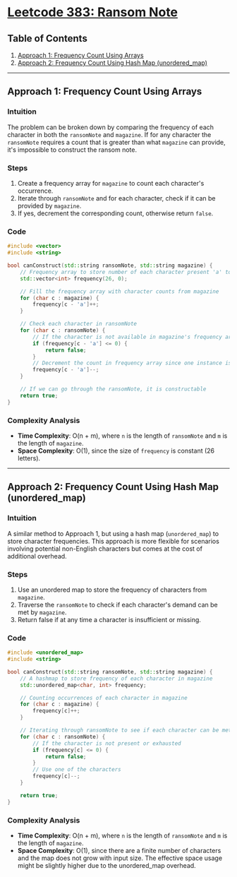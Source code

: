 # [Leetcode 383: Ransom Note](https://leetcode.com/problems/ransom-note/)

## Table of Contents
1. [Approach 1: Frequency Count Using Arrays](#approach-1)
2. [Approach 2: Frequency Count Using Hash Map (unordered_map)](#approach-2)

---

## Approach 1: Frequency Count Using Arrays

### Intuition
The problem can be broken down by comparing the frequency of each character in both the `ransomNote` and `magazine`. If for any character the `ransomNote` requires a count that is greater than what `magazine` can provide, it's impossible to construct the ransom note.

### Steps
1. Create a frequency array for `magazine` to count each character's occurrence.
2. Iterate through `ransomNote` and for each character, check if it can be provided by `magazine`.
3. If yes, decrement the corresponding count, otherwise return `false`.

### Code
```cpp
#include <vector>
#include <string>

bool canConstruct(std::string ransomNote, std::string magazine) {
    // Frequency array to store number of each character present 'a' to 'z'
    std::vector<int> frequency(26, 0);

    // Fill the frequency array with character counts from magazine
    for (char c : magazine) {
        frequency[c - 'a']++;
    }

    // Check each character in ransomNote
    for (char c : ransomNote) {
        // If the character is not available in magazine's frequency array, return false
        if (frequency[c - 'a'] <= 0) {
            return false;
        }
        // Decrement the count in frequency array since one instance is used
        frequency[c - 'a']--;
    }

    // If we can go through the ransomNote, it is constructable
    return true;
}
```

### Complexity Analysis
- **Time Complexity**: O(n + m), where `n` is the length of `ransomNote` and `m` is the length of `magazine`.
- **Space Complexity**: O(1), since the size of `frequency` is constant (26 letters).

---

## Approach 2: Frequency Count Using Hash Map (unordered_map)

### Intuition
A similar method to Approach 1, but using a hash map (`unordered_map`) to store character frequencies. This approach is more flexible for scenarios involving potential non-English characters but comes at the cost of additional overhead.

### Steps
1. Use an unordered map to store the frequency of characters from `magazine`.
2. Traverse the `ransomNote` to check if each character's demand can be met by `magazine`.
3. Return false if at any time a character is insufficient or missing.

### Code
```cpp
#include <unordered_map>
#include <string>

bool canConstruct(std::string ransomNote, std::string magazine) {
    // A hashmap to store frequency of each character in magazine
    std::unordered_map<char, int> frequency;

    // Counting occurrences of each character in magazine
    for (char c : magazine) {
        frequency[c]++;
    }

    // Iterating through ransomNote to see if each character can be met
    for (char c : ransomNote) {
        // If the character is not present or exhausted
        if (frequency[c] <= 0) {
            return false;
        }
        // Use one of the characters
        frequency[c]--;
    }

    return true;
}
```

### Complexity Analysis
- **Time Complexity**: O(n + m), where `n` is the length of `ransomNote` and `m` is the length of `magazine`.
- **Space Complexity**: O(1), since there are a finite number of characters and the map does not grow with input size. The effective space usage might be slightly higher due to the unordered_map overhead.


